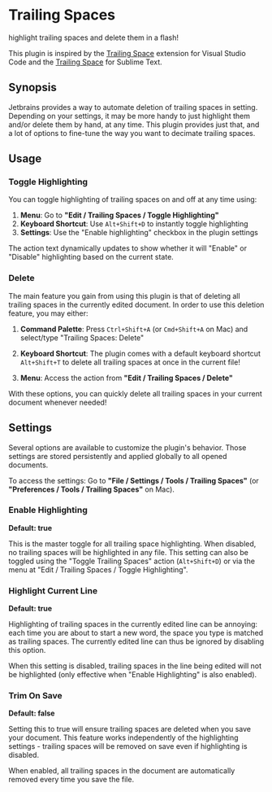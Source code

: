 <!-- Plugin description -->
# Trailing Spaces

highlight trailing spaces and delete them in a flash!

This plugin is inspired by the [Trailing Space](https://github.com/shardulm94/vscode-trailingspaces) extension for Visual Studio Code and the [Trailing Space](https://github.com/SublimeText/TrailingSpaces) for Sublime Text.

## Synopsis

Jetbrains provides a way to automate deletion of trailing spaces in setting. Depending on your settings, it may be more handy to just highlight them and/or delete them by hand, at any time. This plugin provides just that, and a lot of options to fine-tune the way you want to decimate trailing spaces.

## Usage

### Toggle Highlighting

You can toggle highlighting of trailing spaces on and off at any time using:

1. **Menu**: Go to **"Edit / Trailing Spaces / Toggle Highlighting"**
2. **Keyboard Shortcut**: Use `Alt+Shift+D` to instantly toggle highlighting
3. **Settings**: Use the "Enable highlighting" checkbox in the plugin settings

The action text dynamically updates to show whether it will "Enable" or "Disable" highlighting based on the current state.

### Delete

The main feature you gain from using this plugin is that of deleting all trailing spaces in the currently edited document. In order to use this deletion feature, you may either:

1. **Command Palette**: Press `Ctrl+Shift+A` (or `Cmd+Shift+A` on Mac) and select/type "Trailing Spaces: Delete"

2. **Keyboard Shortcut**: The plugin comes with a default keyboard shortcut `Alt+Shift+T` to delete all trailing spaces at once in the current file!

3. **Menu**: Access the action from **"Edit / Trailing Spaces / Delete"**

With these options, you can quickly delete all trailing spaces in your current document whenever needed!

## Settings

Several options are available to customize the plugin's behavior. Those settings are stored persistently and applied globally to all opened documents.

To access the settings: Go to **"File / Settings / Tools / Trailing Spaces"** (or **"Preferences / Tools / Trailing Spaces"** on Mac).

### Enable Highlighting
**Default: true**

This is the master toggle for all trailing space highlighting. When disabled, no trailing spaces will be highlighted in any file. This setting can also be toggled using the "Toggle Trailing Spaces" action (`Alt+Shift+D`) or via the menu at "Edit / Trailing Spaces / Toggle Highlighting".

### Highlight Current Line
**Default: true**

Highlighting of trailing spaces in the currently edited line can be annoying: each time you are about to start a new word, the space you type is matched as trailing spaces. The currently edited line can thus be ignored by disabling this option.

When this setting is disabled, trailing spaces in the line being edited will not be highlighted (only effective when "Enable Highlighting" is also enabled).

### Trim On Save
**Default: false**

Setting this to true will ensure trailing spaces are deleted when you save your document. This feature works independently of the highlighting settings - trailing spaces will be removed on save even if highlighting is disabled.

When enabled, all trailing spaces in the document are automatically removed every time you save the file.
<!-- Plugin description end -->